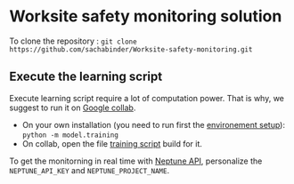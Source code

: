 # Worksite safety monitoring solution
To clone the repository : `git clone https://github.com/sachabinder/Worksite-safety-monitoring.git`

## Execute the learning script

Execute learning script require a lot of computation power. That is why, we suggest to run it on [Google collab](colab.research.google.com).
* On your own installation (you need to run first the [environement setup](environment_setup.sh)):
 `python -m model.training`
 * On collab, open the file [training script](training_script.ipymb) build for it.
 
  To get the monitorning in real time with [Neptune API](neptune.ai), personalize the `NEPTUNE_API_KEY` and `NEPTUNE_PROJECT_NAME`.